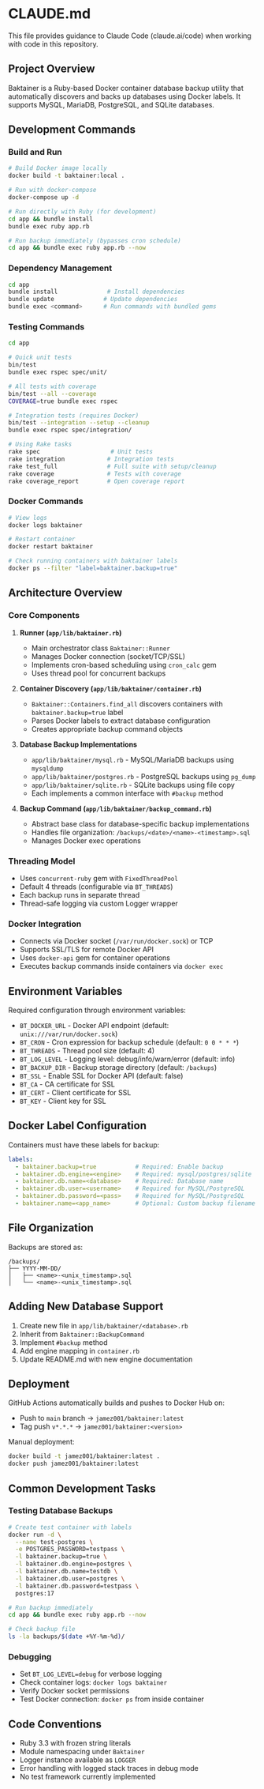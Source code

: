 # CLAUDE.md

This file provides guidance to Claude Code (claude.ai/code) when working with code in this repository.

## Project Overview

Baktainer is a Ruby-based Docker container database backup utility that automatically discovers and backs up databases using Docker labels. It supports MySQL, MariaDB, PostgreSQL, and SQLite databases.

## Development Commands

### Build and Run
```bash
# Build Docker image locally
docker build -t baktainer:local .

# Run with docker-compose
docker-compose up -d

# Run directly with Ruby (for development)
cd app && bundle install
bundle exec ruby app.rb

# Run backup immediately (bypasses cron schedule)
cd app && bundle exec ruby app.rb --now
```

### Dependency Management
```bash
cd app
bundle install              # Install dependencies
bundle update              # Update dependencies
bundle exec <command>      # Run commands with bundled gems
```

### Testing Commands
```bash
cd app

# Quick unit tests
bin/test
bundle exec rspec spec/unit/

# All tests with coverage
bin/test --all --coverage
COVERAGE=true bundle exec rspec

# Integration tests (requires Docker)
bin/test --integration --setup --cleanup
bundle exec rspec spec/integration/

# Using Rake tasks
rake spec                    # Unit tests
rake integration            # Integration tests  
rake test_full              # Full suite with setup/cleanup
rake coverage               # Tests with coverage
rake coverage_report        # Open coverage report
```

### Docker Commands
```bash
# View logs
docker logs baktainer

# Restart container
docker restart baktainer

# Check running containers with baktainer labels
docker ps --filter "label=baktainer.backup=true"
```

## Architecture Overview

### Core Components

1. **Runner (`app/lib/baktainer.rb`)**
   - Main orchestrator class `Baktainer::Runner`
   - Manages Docker connection (socket/TCP/SSL)
   - Implements cron-based scheduling using `cron_calc` gem
   - Uses thread pool for concurrent backups

2. **Container Discovery (`app/lib/baktainer/container.rb`)**
   - `Baktainer::Containers.find_all` discovers containers with `baktainer.backup=true` label
   - Parses Docker labels to extract database configuration
   - Creates appropriate backup command objects

3. **Database Backup Implementations**
   - `app/lib/baktainer/mysql.rb` - MySQL/MariaDB backups using `mysqldump`
   - `app/lib/baktainer/postgres.rb` - PostgreSQL backups using `pg_dump`
   - `app/lib/baktainer/sqlite.rb` - SQLite backups using file copy
   - Each implements a common interface with `#backup` method

4. **Backup Command (`app/lib/baktainer/backup_command.rb`)**
   - Abstract base class for database-specific backup implementations
   - Handles file organization: `/backups/<date>/<name>-<timestamp>.sql`
   - Manages Docker exec operations

### Threading Model
- Uses `concurrent-ruby` gem with `FixedThreadPool`
- Default 4 threads (configurable via `BT_THREADS`)
- Each backup runs in separate thread
- Thread-safe logging via custom Logger wrapper

### Docker Integration
- Connects via Docker socket (`/var/run/docker.sock`) or TCP
- Supports SSL/TLS for remote Docker API
- Uses `docker-api` gem for container operations
- Executes backup commands inside containers via `docker exec`

## Environment Variables

Required configuration through environment variables:

- `BT_DOCKER_URL` - Docker API endpoint (default: `unix:///var/run/docker.sock`)
- `BT_CRON` - Cron expression for backup schedule (default: `0 0 * * *`)
- `BT_THREADS` - Thread pool size (default: 4)
- `BT_LOG_LEVEL` - Logging level: debug/info/warn/error (default: info)
- `BT_BACKUP_DIR` - Backup storage directory (default: `/backups`)
- `BT_SSL` - Enable SSL for Docker API (default: false)
- `BT_CA` - CA certificate for SSL
- `BT_CERT` - Client certificate for SSL
- `BT_KEY` - Client key for SSL

## Docker Label Configuration

Containers must have these labels for backup:

```yaml
labels:
  - baktainer.backup=true           # Required: Enable backup
  - baktainer.db.engine=<engine>    # Required: mysql/postgres/sqlite
  - baktainer.db.name=<database>    # Required: Database name
  - baktainer.db.user=<username>    # Required for MySQL/PostgreSQL
  - baktainer.db.password=<pass>    # Required for MySQL/PostgreSQL
  - baktainer.name=<app_name>       # Optional: Custom backup filename
```

## File Organization

Backups are stored as:
```
/backups/
├── YYYY-MM-DD/
│   ├── <name>-<unix_timestamp>.sql
│   └── <name>-<unix_timestamp>.sql
```

## Adding New Database Support

1. Create new file in `app/lib/baktainer/<database>.rb`
2. Inherit from `Baktainer::BackupCommand`
3. Implement `#backup` method
4. Add engine mapping in `container.rb`
5. Update README.md with new engine documentation

## Deployment

GitHub Actions automatically builds and pushes to Docker Hub on:
- Push to `main` branch → `jamez001/baktainer:latest`
- Tag push `v*.*.*` → `jamez001/baktainer:<version>`

Manual deployment:
```bash
docker build -t jamez001/baktainer:latest .
docker push jamez001/baktainer:latest
```

## Common Development Tasks

### Testing Database Backups
```bash
# Create test container with labels
docker run -d \
  --name test-postgres \
  -e POSTGRES_PASSWORD=testpass \
  -l baktainer.backup=true \
  -l baktainer.db.engine=postgres \
  -l baktainer.db.name=testdb \
  -l baktainer.db.user=postgres \
  -l baktainer.db.password=testpass \
  postgres:17

# Run backup immediately
cd app && bundle exec ruby app.rb --now

# Check backup file
ls -la backups/$(date +%Y-%m-%d)/
```

### Debugging
- Set `BT_LOG_LEVEL=debug` for verbose logging
- Check container logs: `docker logs baktainer`
- Verify Docker socket permissions
- Test Docker connection: `docker ps` from inside container

## Code Conventions

- Ruby 3.3 with frozen string literals
- Module namespacing under `Baktainer`
- Logger instance available as `LOGGER`
- Error handling with logged stack traces in debug mode
- No test framework currently implemented